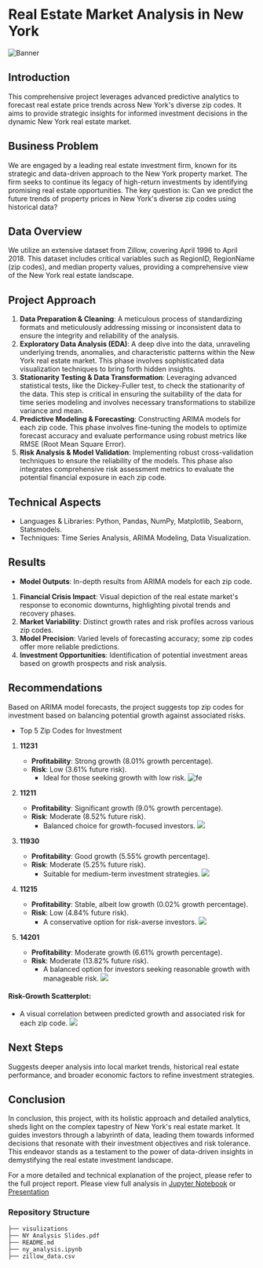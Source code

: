 # Real Estate Market Analysis in New York
![Banner](./visualizations/banner.png)
## Introduction

This comprehensive project leverages advanced predictive analytics to forecast real estate price trends across New York's diverse zip codes. It aims to provide strategic insights for informed investment decisions in the dynamic New York real estate market.

## Business Problem

We are engaged by a leading real estate investment firm, known for its strategic and data-driven approach to the New York property market. The firm seeks to continue its legacy of high-return investments by identifying promising real estate opportunities. The key question is: Can we predict the future trends of property prices in New York's diverse zip codes using historical data?

## Data Overview

We utilize an extensive dataset from Zillow, covering April 1996 to April 2018. This dataset includes critical variables such as RegionID, RegionName (zip codes), and median property values, providing a comprehensive view of the New York real estate landscape.

## Project Approach

1. **Data Preparation & Cleaning**: A meticulous process of standardizing formats and meticulously addressing missing or inconsistent data to ensure the integrity and reliability of the analysis.
2. **Exploratory Data Analysis (EDA)**: A deep dive into the data, unraveling underlying trends, anomalies, and characteristic patterns within the New York real estate market. This phase involves sophisticated data visualization techniques to bring forth hidden insights.
3. **Stationarity Testing & Data Transformation**: Leveraging advanced statistical tests, like the Dickey-Fuller test, to check the stationarity of the data. This step is critical in ensuring the suitability of the data for time series modeling and involves necessary transformations to stabilize variance and mean.
4. **Predictive Modeling & Forecasting**: Constructing ARIMA models for each zip code. This phase involves fine-tuning the models to optimize forecast accuracy and evaluate performance using robust metrics like RMSE (Root Mean Square Error).
5. **Risk Analysis & Model Validation**: Implementing robust cross-validation techniques to ensure the reliability of the models. This phase also integrates comprehensive risk assessment metrics to evaluate the potential financial exposure in each zip code.
   
## Technical Aspects

- Languages & Libraries: Python, Pandas, NumPy, Matplotlib, Seaborn, Statsmodels.
- Techniques: Time Series Analysis, ARIMA Modeling, Data Visualization.

## Results
- **Model Outputs**: In-depth results from ARIMA models for each zip code.
1. **Financial Crisis Impact**: Visual depiction of the real estate market's response to economic downturns, highlighting pivotal trends and recovery phases.
2. **Market Variability**: Distinct growth rates and risk profiles across various zip codes.
3. **Model Precision**: Varied levels of forecasting accuracy; some zip codes offer more reliable predictions.
4. **Investment Opportunities**: Identification of potential investment areas based on growth prospects and risk analysis.

## Recommendations
Based on ARIMA model forecasts, the project suggests top zip codes for investment based on balancing potential growth against associated risks.
   - Top 5 Zip Codes for Investment
     
1. **11231**
   - **Profitability**: Strong growth (8.01% growth percentage).
   - **Risk**: Low (3.61% future risk).
       - Ideal for those seeking growth with low risk.
     ![fe](./visualizations/zipcode_2.png)

2. **11211**
   - **Profitability**: Significant growth (9.0% growth percentage).
   - **Risk**: Moderate (8.52% future risk).
       - Balanced choice for growth-focused investors.
![](./visualizations/zipcode_1.png)

3. **11930**
   - **Profitability**: Good growth (5.55% growth percentage).
   - **Risk**: Moderate (5.25% future risk).
       - Suitable for medium-term investment strategies.
![](./visualizations/zipcode_4.png)

4. **11215**
   - **Profitability**: Stable, albeit low growth (0.02% growth percentage).
   - **Risk**: Low (4.84% future risk).
       - A conservative option for risk-averse investors.
![](./visualizations/zipcode_5.png)

5. **14201**
   - **Profitability**: Moderate growth (6.61% growth percentage).
   - **Risk**: Moderate (13.82% future risk).
       - A balanced option for investors seeking reasonable growth with manageable risk.
![](./visualizations/zipcode_3.png)

#### Risk-Growth Scatterplot: 
- A visual correlation between predicted growth and associated risk for each zip code.
  ![](./visualizations/scatterplot.png)



## Next Steps
Suggests deeper analysis into local market trends, historical real estate performance, and broader economic factors to refine investment strategies.

## Conclusion
In conclusion, this project, with its holistic approach and detailed analytics, sheds light on the complex tapestry of New York's real estate market. It guides investors through a labyrinth of data, leading them towards informed decisions that resonate with their investment objectives and risk tolerance. This endeavor stands as a testament to the power of data-driven insights in demystifying the real estate investment landscape.

For a more detailed and technical explanation of the project, please refer to the full project report.
Please view full analysis in [Jupyter Notebook](https://github.com/nv593/Zillow-Analysis/blob/master/ny_analysis.ipynb) or [Presentation](https://github.com/nv593/Zillow-Analysis/blob/master/NY%20Analysis%20Slides.pdf)

### Repository Structure

```
├── visulizations
├── NY Analysis Slides.pdf
├── README.md
├── ny_analysis.ipynb
├── zillow_data.csv
